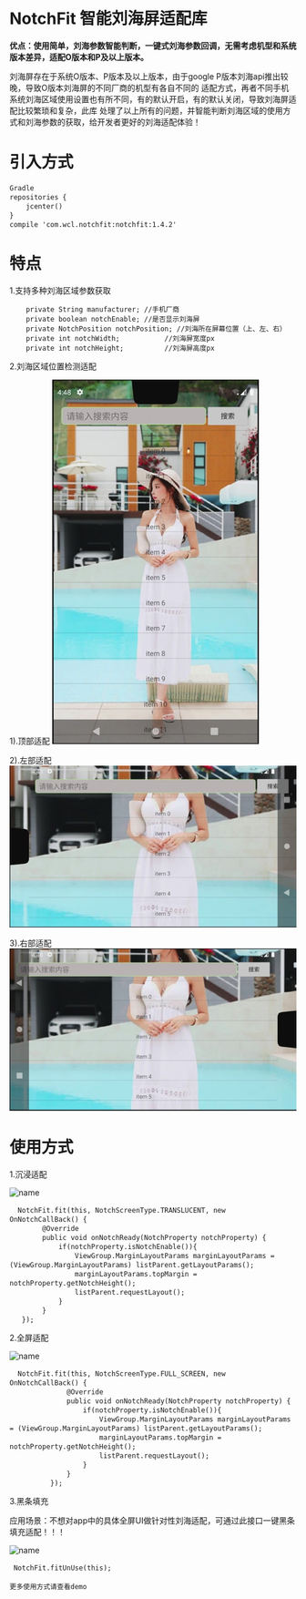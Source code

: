 # NotchFit 智能刘海屏适配库

**优点：使用简单，刘海参数智能判断，一键式刘海参数回调，无需考虑机型和系统版本差异，适配O版本和P及以上版本。**
    
   刘海屏存在于系统O版本、P版本及以上版本，由于google P版本刘海api推出较晚，导致O版本刘海屏的不同厂商的机型有各自不同的
 适配方式，再者不同手机系统刘海区域使用设置也有所不同，有的默认开启，有的默认关闭，导致刘海屏适配比较繁琐和复杂，此库
 处理了以上所有的问题，并智能判断刘海区域的使用方式和刘海参数的获取，给开发者更好的刘海适配体验！
    
# 引入方式
    Gradle
    repositories {
        jcenter()
    }
    compile 'com.wcl.notchfit:notchfit:1.4.2'
# 特点
   1.支持多种刘海区域参数获取
   
        private String manufacturer; //手机厂商
        private boolean notchEnable; //是否显示刘海屏
        private NotchPosition notchPosition; //刘海所在屏幕位置（上、左、右）
        private int notchWidth;           //刘海屏宽度px
        private int notchHeight;          //刘海屏高度px
    
   2.刘海区域位置检测适配
   
   1).顶部适配
     ![name](https://raw.githubusercontent.com/wcl9900/NotchFit/master/image_notch_fit_top.jpg)

   2).左部适配
     ![name](https://raw.githubusercontent.com/wcl9900/NotchFit/master/image_notch_fit_left.jpg)

   3).右部适配
     ![name](https://raw.githubusercontent.com/wcl9900/NotchFit/master/image_notch_fit_right.jpg)
   
# 使用方式

   1.沉浸适配
   
   ![name](https://raw.githubusercontent.com/wcl9900/NotchFit/master/image_notch_fit_translucent.jpg)
      
      NotchFit.fit(this, NotchScreenType.TRANSLUCENT, new OnNotchCallBack() {
            @Override
            public void onNotchReady(NotchProperty notchProperty) {
                if(notchProperty.isNotchEnable()){
                    ViewGroup.MarginLayoutParams marginLayoutParams = (ViewGroup.MarginLayoutParams) listParent.getLayoutParams();
                    marginLayoutParams.topMargin = notchProperty.getNotchHeight();
                    listParent.requestLayout();
                }
            }
       });
      
       
   2.全屏适配   
   
   ![name](https://raw.githubusercontent.com/wcl9900/NotchFit/master/image_notch_fit_fullscreen.jpg)
      
      NotchFit.fit(this, NotchScreenType.FULL_SCREEN, new OnNotchCallBack() {
                  @Override
                  public void onNotchReady(NotchProperty notchProperty) {
                      if(notchProperty.isNotchEnable()){
                          ViewGroup.MarginLayoutParams marginLayoutParams = (ViewGroup.MarginLayoutParams) listParent.getLayoutParams();
                          marginLayoutParams.topMargin = notchProperty.getNotchHeight();
                          listParent.requestLayout();
                      }
                  }
              });
        
              
   3.黑条填充
   <p>应用场景：不想对app中的具体全屏UI做针对性刘海适配，可通过此接口一键黑条填充适配！！！
   
   ![name](https://raw.githubusercontent.com/wcl9900/NotchFit/master/image_notch_fit_black.jpg)
     
     NotchFit.fitUnUse(this);
     
    更多使用方式请查看demo

